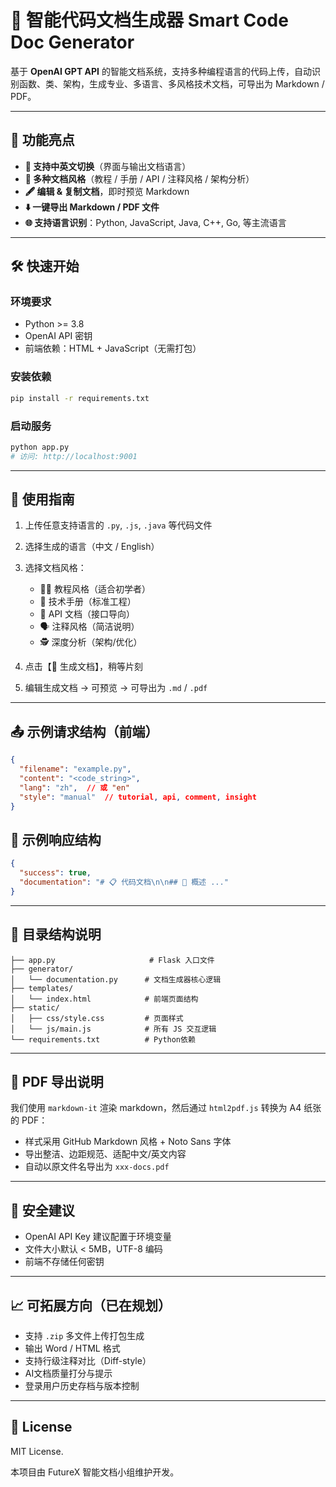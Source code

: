 # 🧠 智能代码文档生成器 Smart Code Doc Generator

基于 **OpenAI GPT API** 的智能文档系统，支持多种编程语言的代码上传，自动识别函数、类、架构，生成专业、多语言、多风格技术文档，可导出为 Markdown / PDF。

---

## 🚀 功能亮点

* **📘 支持中英文切换**（界面与输出文档语言）
* **🎨 多种文档风格**（教程 / 手册 / API / 注释风格 / 架构分析）
* **🖋 编辑 & 复制文档**，即时预览 Markdown
* **⬇️ 一键导出 Markdown / PDF 文件**
* **🌐 支持语言识别**：Python, JavaScript, Java, C++, Go, 等主流语言

---

## 🛠️ 快速开始

### 环境要求

* Python >= 3.8
* OpenAI API 密钥
* 前端依赖：HTML + JavaScript（无需打包）

### 安装依赖

```bash
pip install -r requirements.txt
```

### 启动服务

```bash
python app.py
# 访问: http://localhost:9001
```

---

## 🧪 使用指南

1. 上传任意支持语言的 `.py`, `.js`, `.java` 等代码文件
2. 选择生成的语言（中文 / English）
3. 选择文档风格：

   * 🧑‍🏫 教程风格（适合初学者）
   * 🧪 技术手册（标准工程）
   * 📜 API 文档（接口导向）
   * 🗣️ 注释风格（简洁说明）
   * 🕵️ 深度分析（架构/优化）
4. 点击【🔄 生成文档】，稍等片刻
5. 编辑生成文档 → 可预览 → 可导出为 `.md` / `.pdf`

---

## 📤 示例请求结构（前端）

```json
{
  "filename": "example.py",
  "content": "<code_string>",
  "lang": "zh",  // 或 "en"
  "style": "manual"  // tutorial, api, comment, insight
}
```

## 📄 示例响应结构

```json
{
  "success": true,
  "documentation": "# 📋 代码文档\n\n## 📖 概述 ..."
}
```

---

## 📂 目录结构说明

```
├── app.py                     # Flask 入口文件
├── generator/
│   └── documentation.py      # 文档生成器核心逻辑
├── templates/
│   └── index.html            # 前端页面结构
├── static/
│   ├── css/style.css         # 页面样式
│   └── js/main.js            # 所有 JS 交互逻辑
└── requirements.txt          # Python依赖
```

---

## 🧾 PDF 导出说明

我们使用 `markdown-it` 渲染 markdown，然后通过 `html2pdf.js` 转换为 A4 纸张的 PDF：

* 样式采用 GitHub Markdown 风格 + Noto Sans 字体
* 导出整洁、边距规范、适配中文/英文内容
* 自动以原文件名导出为 `xxx-docs.pdf`

---

## 🔐 安全建议

* OpenAI API Key 建议配置于环境变量
* 文件大小默认 < 5MB，UTF-8 编码
* 前端不存储任何密钥

---

## 📈 可拓展方向（已在规划）

* 支持 `.zip` 多文件上传打包生成
* 输出 Word / HTML 格式
* 支持行级注释对比（Diff-style）
* AI文档质量打分与提示
* 登录用户历史存档与版本控制

---

## 📄 License

MIT License.

本项目由 FutureX 智能文档小组维护开发。

